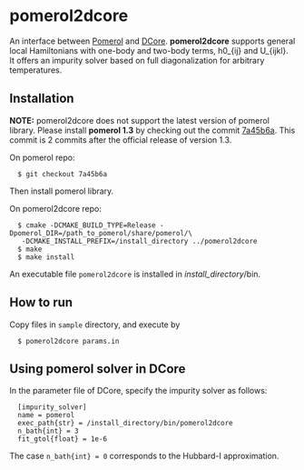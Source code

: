 # pomerol2dcore

An interface between [Pomerol](http://aeantipov.github.io/pomerol/) and [DCore](https://github.com/issp-center-dev/DCore).
**pomerol2dcore** supports general local Hamiltonians with one-body and two-body terms, h0_{ij} and U_{ijkl}.
It offers an impurity solver based on full diagonalization for arbitrary temperatures.

## Installation

**NOTE:** pomerol2dcore does not support the latest version of pomerol library. Please install **pomerol 1.3** by checking out the commit [7a45b6a](https://github.com/pomerol-ed/pomerol/commit/7a45b6a8b8254dcbf8cdd594ba168a5fae4d1517). This commit is 2 commits after the official release of version 1.3.

On pomerol repo:
```
  $ git checkout 7a45b6a
```
Then install pomerol library.

On pomerol2dcore repo:
```
  $ cmake -DCMAKE_BUILD_TYPE=Release -Dpomerol_DIR=/path_to_pomerol/share/pomerol/\
   -DCMAKE_INSTALL_PREFIX=/install_directory ../pomerol2dcore
  $ make
  $ make install
```
An executable file ``pomerol2dcore`` is installed in *install_directory*/bin.

## How to run

Copy files in ``sample`` directory, and execute by
```
  $ pomerol2dcore params.in
```

## Using pomerol solver in DCore

In the parameter file of DCore, specify the impurity solver as follows:
```
  [impurity_solver]
  name = pomerol
  exec_path{str} = /install_directory/bin/pomerol2dcore
  n_bath{int} = 3
  fit_gtol{float} = 1e-6
```
The case `n_bath{int} = 0` corresponds to the Hubbard-I approximation.
